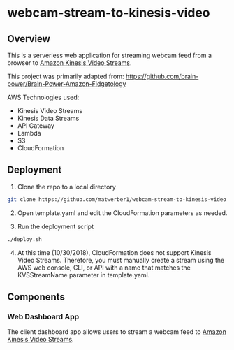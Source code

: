 # webcam-stream-to-kinesis-video

## Overview

This is a serverless web application for streaming webcam feed from a browser to [Amazon Kinesis Video Streams](https://console.aws.amazon.com/kinesisvideo).

This project was primarily adapted from: https://github.com/brain-power/Brain-Power-Amazon-Fidgetology

AWS Technologies used:
* Kinesis Video Streams
* Kinesis Data Streams
* API Gateway
* Lambda
* S3
* CloudFormation

## Deployment

1. Clone the repo to a local directory

  ```sh
  git clone https://github.com/matwerber1/webcam-stream-to-kinesis-video
  ```

2. Open template.yaml and edit the CloudFormation parameters as needed. 

3. Run the deployment script
  ```sh
  ./deploy.sh
  ```

4. At this time (10/30/2018), CloudFormation does not support Kinesis Video Streams. Therefore, you must manually create a stream using the AWS web console, CLI, or API with a name that matches the KVSStreamName parameter in template.yaml. 

## Components

### Web Dashboard App

The client dashboard app allows users to stream a webcam feed to [Amazon Kinesis Video Streams](https://console.aws.amazon.com/kinesisvideo).